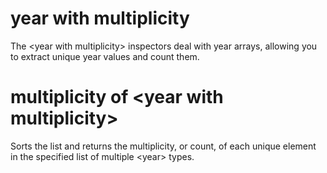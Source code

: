 # year with multiplicity

The &lt;year with multiplicity&gt; inspectors deal with year arrays, allowing you to extract unique year values and count them.

# multiplicity of &lt;year with multiplicity&gt;

Sorts the list and returns the multiplicity, or count, of each unique element in the specified list of multiple &lt;year&gt; types.
